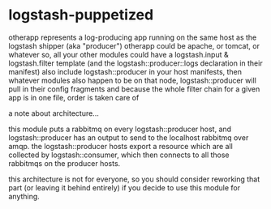 logstash-puppetized
===================

otherapp represents a log-producing app running on the same host as the logstash shipper (aka "producer")
otherapp could be apache, or tomcat, or whatever
so, all your other modules could have a logstash.input & logstash.filter template (and the logstash::producer::logs declaration in their manifest)
also include logstash::producer in your host manifests, then whatever modules also happen to be on that node, logstash::producer will pull in their config fragments
and because the whole filter chain for a given app is in one file, order is taken care of

a note about architecture...

this module puts a rabbitmq on every logstash::producer host, and logstash::producer has an output to send to the localhost rabbitmq over amqp.
the logstash::producer hosts export a resource which are all collected by logstash::consumer, which then connects to all those rabbitmqs on the producer hosts.

this architecture is not for everyone, so you should consider reworking that part (or leaving it behind entirely) if you decide to use this module for anything.
